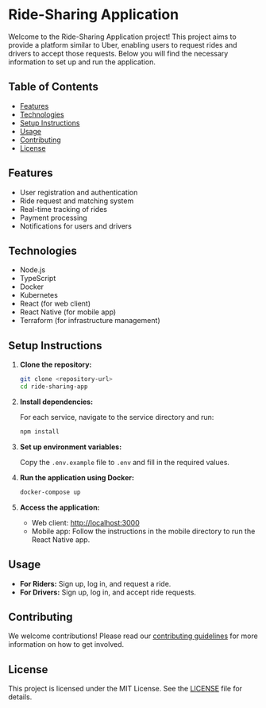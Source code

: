 # Ride-Sharing Application

Welcome to the Ride-Sharing Application project! This project aims to provide a platform similar to Uber, enabling users to request rides and drivers to accept those requests. Below you will find the necessary information to set up and run the application.

## Table of Contents

- [Features](#features)
- [Technologies](#technologies)
- [Setup Instructions](#setup-instructions)
- [Usage](#usage)
- [Contributing](#contributing)
- [License](#license)

## Features

- User registration and authentication
- Ride request and matching system
- Real-time tracking of rides
- Payment processing
- Notifications for users and drivers

## Technologies

- Node.js
- TypeScript
- Docker
- Kubernetes
- React (for web client)
- React Native (for mobile app)
- Terraform (for infrastructure management)

## Setup Instructions

1. **Clone the repository:**

   ```bash
   git clone <repository-url>
   cd ride-sharing-app
   ```

2. **Install dependencies:**

   For each service, navigate to the service directory and run:

   ```bash
   npm install
   ```

3. **Set up environment variables:**

   Copy the `.env.example` file to `.env` and fill in the required values.

4. **Run the application using Docker:**

   ```bash
   docker-compose up
   ```

5. **Access the application:**

   - Web client: [http://localhost:3000](http://localhost:3000)
   - Mobile app: Follow the instructions in the mobile directory to run the React Native app.

## Usage

- **For Riders:** Sign up, log in, and request a ride.
- **For Drivers:** Sign up, log in, and accept ride requests.

## Contributing

We welcome contributions! Please read our [contributing guidelines](docs/contributing.md) for more information on how to get involved.

## License

This project is licensed under the MIT License. See the [LICENSE](LICENSE) file for details.